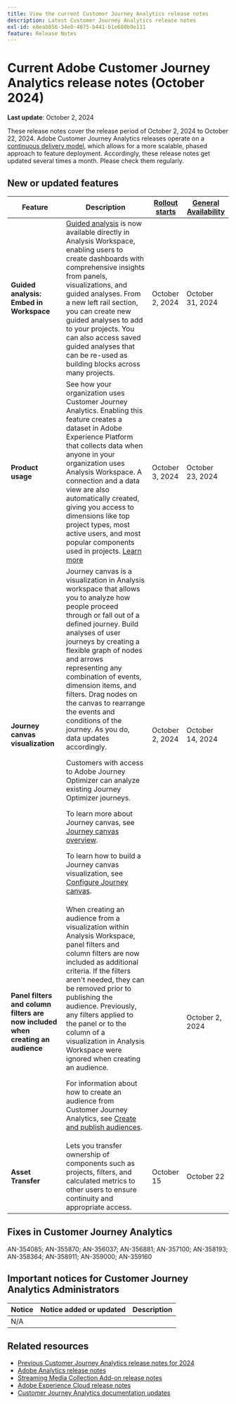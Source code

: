 ```yaml
---
title: View the current Customer Journey Analytics release notes
description: Latest Customer Journey Analytics release notes
exl-id: e8eab856-34e0-4875-b441-b1e680b9e111
feature: Release Notes
---
```

# Current Adobe Customer Journey Analytics release notes (October 2024)

**Last update**: October 2, 2024

These release notes cover the release period of October 2, 2024 to October 22, 2024. Adobe Customer Journey Analytics releases operate on a [continuous delivery model](releases.md), which allows for a more scalable, phased approach to feature deployment. Accordingly, these release notes get updated several times a month. Please check them regularly.

## New or updated features 

| Feature | Description | [Rollout starts](releases.md) | [General Availability](releases.md) |
| ----------- | ---------- | ------- | ---- |
| **Guided analysis: Embed in Workspace** | [Guided analysis](https://experienceleague.adobe.com/en/docs/analytics-platform/using/guided-analysis/overview) is now available directly in Analysis Workspace, enabling users to create dashboards with comprehensive insights from panels, visualizations, and guided analyses. From a new left rail section, you can create new guided analyses to add to your projects. You can also access saved guided analyses that can be re-used as building blocks across many projects.| October 2, 2024  | October 31, 2024 |
| **Product usage** | See how your organization uses Customer Journey Analytics. Enabling this feature creates a dataset in Adobe Experience Platform that collects data when anyone in your organization uses Analysis Workspace. A connection and a data view are also automatically created, giving you access to dimensions like top project types, most active users, and most popular components used in projects. [Learn more](https://experienceleague.adobe.com/en/docs/analytics-platform/using/tools/product-usage/usage-overview) | October 3, 2024 | October 23, 2024 |
| **Journey canvas visualization** | Journey canvas is a visualization in Analysis workspace that allows you to analyze how people proceed through or fall out of a defined journey. Build analyses of user journeys by creating a flexible graph of nodes and arrows representing any combination of events, dimension items, and filters. Drag nodes on the canvas to rearrange the events and conditions of the journey. As you do, data updates accordingly.<p>Customers with access to Adobe Journey Optimizer can analyze existing Journey Optimizer journeys.<p>To learn more about Journey canvas, see [Journey canvas overview](https://experienceleague.adobe.com/en/docs/analytics-platform/using/cja-workspace/visualizations/journey-canvas/journey-canvas).<p>To learn how to build a Journey canvas visualization, see [Configure Journey canvas](https://experienceleague.adobe.com/en/docs/analytics-platform/using/cja-workspace/visualizations/journey-canvas/configure-journey-canvas). |  October 2, 2024 | October 14, 2024  |
| **Panel filters and column filters are now included when creating an audience** | When creating an audience from a visualization within Analysis Workspace, panel filters and column filters are now included as additional criteria. If the filters aren't needed, they can be removed prior to publishing the audience. Previously, any filters applied to the panel or to the column of a visualization in Analysis Workspace were ignored when creating an audience.<p>For information about how to create an audience from Customer Journey Analytics, see [Create and publish audiences](https://experienceleague.adobe.com/en/docs/analytics-platform/using/cja-components/audiences/publish). |  | October 2, 2024 |
| **Asset Transfer** | Lets you transfer ownership of components such as projects, filters, and calculated metrics to other users to ensure continuity and appropriate access.   | October 15 | October 22  |

## Fixes in Customer Journey Analytics

AN-354085; AN-355870; AN-356037; AN-356881; AN-357100; AN-358193; AN-358364; AN-358911; AN-359000; AN-359160

## Important notices for Customer Journey Analytics Administrators

| Notice | Notice added or updated | Description |
| --- | --- | --- |
| N/A | | | 


## Related resources

* [Previous Customer Journey Analytics release notes for 2024](/help/release-notes/2024.md)
* [Adobe Analytics release notes](https://experienceleague.adobe.com/docs/analytics/release-notes/latest.html)
* [Streaming Media Collection Add-on release notes](https://experienceleague.adobe.com/docs/media-analytics/using/additional-resources/release-notes.html)
* [Adobe Experience Cloud release notes](https://experienceleague.adobe.com/docs/release-notes/experience-cloud/current.html)
* [Customer Journey Analytics documentation updates](/help/release-notes/doc-changes.md)
